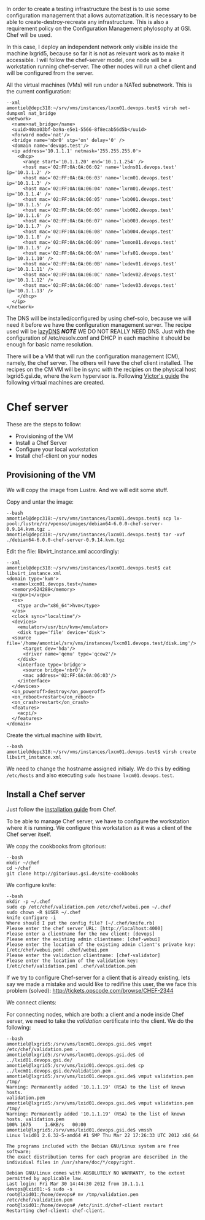 

In order to create a testing infrastructure the best is to use some configuration management that allows automatization. It is necessary to be able to create-destroy-recreate any infrastructure. This is also a requirement policy on the Configuration Management phylosophy at GSI. Chef will be used. 

In this case, I deploy an independent network only visible inside the machine lxgrid5, because so far it is not as relevant work as to make it accessible. I will follow the chef-server model, one node will be a workstation running chef-server. The other nodes will run a chef client and will be configured from the server.

All the virtual machines (VMs) will run under a NATed subnetwork. This is the current configuration:

    --xml
    amontiel@depc318:~/srv/vms/instances/lxcm01.devops.test$ virsh net-dumpxml nat_bridge
    <network>
      <name>nat_bridge</name>
      <uuid>40aa03bf-ba9a-e5e1-5566-8f8ecab56d5b</uuid>
      <forward mode='nat'/>
      <bridge name='nbr0' stp='on' delay='0' />
      <domain name='devops.test'/>
      <ip address='10.1.1.1' netmask='255.255.255.0'>
        <dhcp>
          <range start='10.1.1.20' end='10.1.1.254' />
          <host mac='02:FF:0A:0A:06:02' name='lxdns01.devops.test' ip='10.1.1.2' />
          <host mac='02:FF:0A:0A:06:03' name='lxcm01.devops.test' ip='10.1.1.3' />
          <host mac='02:FF:0A:0A:06:04' name='lxrm01.devops.test' ip='10.1.1.4' />
          <host mac='02:FF:0A:0A:06:05' name='lxb001.devops.test' ip='10.1.1.5' />
          <host mac='02:FF:0A:0A:06:06' name='lxb002.devops.test' ip='10.1.1.6' />
          <host mac='02:FF:0A:0A:06:07' name='lxb003.devops.test' ip='10.1.1.7' />
          <host mac='02:FF:0A:0A:06:08' name='lxb004.devops.test' ip='10.1.1.8' />
          <host mac='02:FF:0A:0A:06:09' name='lxmon01.devops.test' ip='10.1.1.9' />
          <host mac='02:FF:0A:0A:06:0A' name='lxfs01.devops.test' ip='10.1.1.10' />
          <host mac='02:FF:0A:0A:06:0B' name='lxdev01.devops.test' ip='10.1.1.11' />
          <host mac='02:FF:0A:0A:06:0C' name='lxdev02.devops.test' ip='10.1.1.12' />
          <host mac='02:FF:0A:0A:06:0D' name='lxdev03.devops.test' ip='10.1.1.13' />
        </dhcp>
      </ip>
    </network>

The DNS will be installed/configured by using chef-solo, because we will need it before we have the configuration management server. The recipe used will be [lazyDNS](http://gitorious.gsi.de/site-cookbooks/lazydns) ___NOTE___ WE DO NOT REALLY NEED DNS. Just with the configuration of /etc/resolv.conf and DHCP in each machine it should be enough for basic name resolution.

There will be a VM that will run the configuration management (CM), namely, the chef server. The others will have the chef client installed. The recipes on the CM VM will be in sync with the recipies on the physical host lxgrid5.gsi.de, where the kvm hypervisor is.
Following [Victor's guide](http://gitorious.gsi.de/vpenso/kvm_helpers) the following virtual machines are created.

# Chef server
These are the steps to follow: 
 - Provisioning of the VM
 - Install a Chef Server
 - Configure your local workstation
 - Install chef-client on your nodes

## Provisioning of the VM
We will copy the image from Lustre. And we will edit some stuff.

Copy and untar the image:

    --bash
    amontiel@depc318:~/srv/vms/instances/lxcm01.devops.test$ scp lx-pool:/lustre/rz/vpenso/images/debian64-6.0.0-chef-server-0.9.14.kvm.tgz .
    amontiel@depc318:~/srv/vms/instances/lxcm01.devops.test$ tar -xvf ./debian64-6.0.0-chef-server-0.9.14.kvm.tgz

Edit the file: libvirt_instance.xml accordingly: 


    --xml
    amontiel@depc318:~/srv/vms/instances/lxcm01.devops.test$ cat libvirt_instance.xml 
    <domain type='kvm'>
      <name>lxcm01.devops.test</name>
      <memory>524288</memory>
      <vcpu>1</vcpu>
      <os>
        <type arch="x86_64">hvm</type>
      </os>
      <clock sync="localtime"/>
      <devices>
        <emulator>/usr/bin/kvm</emulator>
        <disk type='file' device='disk'>
      <source file='/home/amontiel/srv/vms/instances/lxcm01.devops.test/disk.img'/>
          <target dev='hda'/>
          <driver name='qemu' type='qcow2'/>
        </disk>
        <interface type='bridge'>
          <source bridge='nbr0'/>
          <mac address='02:FF:0A:0A:06:03'/>
        </interface>
      </devices>
      <on_poweroff>destroy</on_poweroff>
      <on_reboot>restart</on_reboot>
      <on_crash>restart</on_crash>
      <features>
        <acpi/>
      </features>
    </domain>

Create the virtual machine with libvirt.

    --bash
    amontiel@depc318:~/srv/vms/instances/lxcm01.devops.test$ virsh create libvirt_instance.xml

We need to change the hostname assigned initialy. We do this by editing `/etc/hosts` and also executing `sudo hostname lxcm01.devops.test`. 

## Install a Chef server

Just follow the [installation guide](http://wiki.opscode.com/display/chef/Installing+Chef+Server) from Chef.

To be able to manage Chef server, we have to configure the workstation where it is running. We configure this workstation as it was a client of the Chef server itself.

We copy the cookbooks from gitorious:

    --bash
    mkdir ~/chef
    cd ~/chef
    git clone http://gitorious.gsi.de/site-cookbooks
    
We configure knife:

    --bash
    mkdir -p ~/.chef
    sudo cp /etc/chef/validation.pem /etc/chef/webui.pem ~/.chef
    sudo chown -R $USER ~/.chef
    knife configure -i
    Where should I put the config file? [~/.chef/knife.rb]
    Please enter the chef server URL: [http://localhost:4000]
    Please enter a clientname for the new client: [devops]
    Please enter the existing admin clientname: [chef-webui]
    Please enter the location of the existing admin client's private key: [/etc/chef/webui.pem] .chef/webui.pem
    Please enter the validation clientname: [chef-validator]
    Please enter the location of the validation key: [/etc/chef/validation.pem] .chef/validation.pem

If we try to configure Chef-server for a client that is already existing, lets say we made a mistake and would like to redifine this user, the we face this problem (solved): http://tickets.opscode.com/browse/CHEF-2344


We connect clients:

For connecting nodes, which are both: a client and a node inside Chef server, we need to take the _validation_ certificate into the client. We do the following: 

    --bash
    amontiel@lxgrid5:/srv/vms/lxcm01.devops.gsi.de$ vmget /etc/chef/validation.pem .
    amontiel@lxgrid5:/srv/vms/lxcm01.devops.gsi.de$ cd ../lxid01.devops.gsi.de/
    amontiel@lxgrid5:/srv/vms/lxid01.devops.gsi.de$ cp ../lxcm01.devops.gsi.de/validation.pem .
    amontiel@lxgrid5:/srv/vms/lxid01.devops.gsi.de$ vmput validation.pem /tmp/
    Warning: Permanently added '10.1.1.19' (RSA) to the list of known hosts.
    validation.pem
    amontiel@lxgrid5:/srv/vms/lxid01.devops.gsi.de$ vmput validation.pem /tmp/
    Warning: Permanently added '10.1.1.19' (RSA) to the list of known hosts. validation.pem                                                                                                                     100% 1675     1.6KB/s   00:00    
    amontiel@lxgrid5:/srv/vms/lxid01.devops.gsi.de$ vmssh
    Linux lxid01 2.6.32-5-amd64 #1 SMP Thu Mar 22 17:26:33 UTC 2012 x86_64
    
    The programs included with the Debian GNU/Linux system are free software;
    the exact distribution terms for each program are described in the
    individual files in /usr/share/doc/*/copyright.
    
    Debian GNU/Linux comes with ABSOLUTELY NO WARRANTY, to the extent
    permitted by applicable law.
    Last login: Fri Mar 30 14:44:30 2012 from 10.1.1.1
    devops@lxid01:~$ sudo -s
    root@lxid01:/home/devops# mv /tmp/validation.pem /etc/chef/validation.pem
    root@lxid01:/home/devops# /etc/init.d/chef-client restart
    Restarting chef-client: chef-client.

